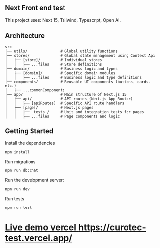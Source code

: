## Next Front end test

This project uses: Next 15, Tailwind, Typescript, Open AI.

## Architecture

```
src
│── utils/               # Global utility functions
│── stores/              # Global state management using Context Api
│   ├── [store]/         # Individual stores
│   │   ├── ...files     # Store definitions
│── domain/              # Business logic and types
│   ├── [domain]/        # Specific domain modules
│   │   ├── ...files     # Business logic and type definitions
│── components/          # Reusable UI components (buttons, cards, etc.)
│   ├── ...commonComponents
│── app/                 # Main structure of Next.js 15
│   ├── api/             # API routes (Next.js App Router)
│   │   ├── [apiRoutes]  # Specific API route handlers
│   ├── [page]/          # Next.js pages
│   │   ├── _tests_/     # Unit and integration tests for pages
│   │   ├── ...files     # Page components and logic
```

## Getting Started

Install the dependencies

```bash
npm install
```

Run migrations

```bash
npm run db:chat
```

Run the development server:

```bash
npm run dev
```

Run tests

```bash
npm run test
```

# [Live demo vercel https://curotec-test.vercel.app/ ](https://curotec-test.vercel.app/)
